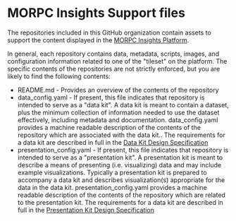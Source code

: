 # MORPC Insights Support files
The repositories included in this GitHub organization contain assets to support the content displayed in the [MORPC Insights Platform](https://morpc.org/insights).

In general, each repository contains data, metadata, scripts, images, and configuration information related to one of the "tileset" on the platform.  The specific contents of the repositories are not strictly enforced, but you are likely to find the following contents:

  - README.md - Provides an overview of the contents of the repository
  - data_config.yaml - If present, this file indicates that repository is intended to serve as a "data kit".  A data kit is meant to contain a dataset, plus the minimum collection of information needed to use the dataset effectively, including metadata and documentation.  data_config.yaml provides a machine readable description of the contents of the repository which are associated with the data kit..  The requirements for a data kit are described in full in the [Data Kit Design Specification](https://github.com/morpc/morpc-insights/blob/main/doc/Design%20Specification%20-%20Insights%20Data%20Kit.docx)
  - presentation_config.yaml - If present, this file indicates that repository is intended to serve as a "presentation kit".  A presentation kit is meant to describe a means of presenting (i.e. visualizing) data and may include example visualizations.  Typically a presentation kit is prepared to accompany a data kit and describes visualization(s) appropriate for the data in the data kit.  presentation_config.yaml provides a machine readable description of the contents of the repository which are related to the presentation kit.  The requirements for a data kit are described in full in the [Presentation Kit Design Specification](https://github.com/morpc/morpc-insights/blob/main/doc/Design%20Specification%20-%20Insights%20Data%20Kit.docx)
